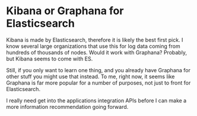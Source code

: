 # Kibana or Graphana for Elasticsearch

Kibana is made by Elasticsearch, therefore it is likely the best first
pick. I know several large organizations that use this for log data
coming from hundreds of thousands of nodes. Would it work with Graphana?
Probably, but Kibana seems to come with ES. 

Still, if you only want to learn one thing, and you already have
Graphana for other stuff you might use that instead. To me, right now,
it seems like Graphana is far more popular for a number of purposes, not
just to front for Elasticsearch.

I really need get into the applications integration APIs before I can
make a more information recommendation going forward.

